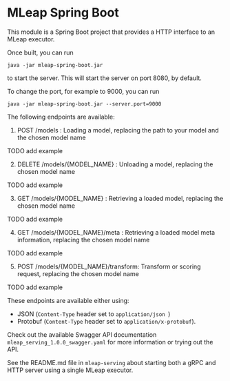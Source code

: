 # MLeap Spring Boot

This module is a Spring Boot project that provides a HTTP interface to an MLeap executor.

Once built, you can run 

```java -jar mleap-spring-boot.jar```

to start the server. This will start the server on port 8080, by default.

To change the port, for example to 9000, you can run

```java -jar mleap-spring-boot.jar --server.port=9000```

The following endpoints are available:

1. POST /models : Loading a model, replacing the path to your model and the chosen model name

TODO add example

2. DELETE /models/{MODEL_NAME} : Unloading a model, replacing the chosen model name

TODO add example

3. GET /models/{MODEL_NAME} : Retrieving a loaded model, replacing the chosen model name

TODO add example

4. GET /models/{MODEL_NAME}/meta : Retrieving a loaded model meta information, replacing the chosen model name

TODO add example

5. POST /models/{MODEL_NAME}/transform: Transform or scoring request, replacing the chosen model name

TODO add example

These endpoints are available either using: 
- JSON (`Content-Type` header set to `application/json `)
- Protobuf (`Content-Type` header set to `application/x-protobuf`).

Check out the available Swagger API documentation `mleap_serving_1.0.0_swagger.yaml` for more information or trying out the API.

See the README.md file in `mleap-serving` about starting both a gRPC and HTTP server using a single MLeap executor.